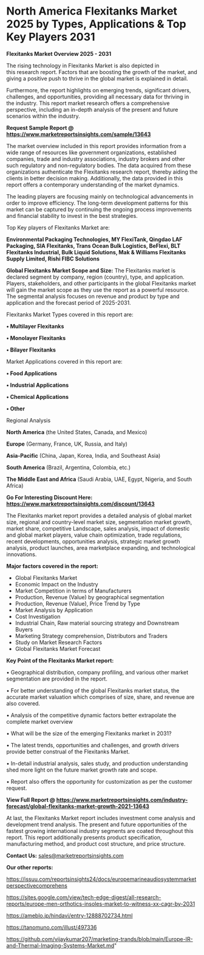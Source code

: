 # North America Flexitanks Market 2025 by Types, Applications & Top Key Players 2031

<Strong> Flexitanks Market Overview 2025 - 2031</strong>

The rising technology in Flexitanks Market is also depicted in this research report. Factors that are boosting the growth of the market, and giving a positive push to thrive in the global market is explained in detail.

Furthermore, the report highlights on emerging trends, significant drivers, challenges, and opportunities, providing all necessary data for thriving in the industry. This report market research offers a comprehensive perspective, including an in-depth analysis of the present and future scenarios within the industry.

<strong>Request Sample Report @ <a href=https://www.marketreportsinsights.com/sample/13643>https://www.marketreportsinsights.com/sample/13643</a></strong>

The market overview included in this report provides information from a wide range of resources like government organizations, established companies, trade and industry associations, industry brokers and other such regulatory and non-regulatory bodies. The data acquired from these organizations authenticate the Flexitanks research report, thereby aiding the clients in better decision making. Additionally, the data provided in this report offers a contemporary understanding of the market dynamics.

The leading players are focusing mainly on technological advancements in order to improve efficiency. The long-term development patterns for this market can be captured by continuing the ongoing process improvements and financial stability to invest in the best strategies.

Top Key players of Flexitanks Market are:

<strong>Environmental Packaging Technologies, MY FlexiTank, Qingdao LAF Packaging, SIA Flexitanks, Trans Ocean Bulk Logistics, BeFlexi, BLT Flexitanks Industrial, Bulk Liquid Solutions, Mak & Williams Flexitanks Supply Limited, Rishi FIBC Solutions</strong>

<strong><b>Global Flexitanks Market Scope and Size:</b></strong>
The Flexitanks market is declared segment by company, region (country), type, and application. Players, stakeholders, and other participants in the global Flexitanks market will gain the market scope as they use the report as a powerful resource. The segmental analysis focuses on revenue and product by type and application and the forecast period of 2025-2031.

Flexitanks Market Types covered in this report are:

<strong>• Multilayer Flexitanks

• Monolayer Flexitanks

• Bilayer Flexitanks</strong>

Market Applications covered in this report are:

<strong>• Food Applications

• Industrial Applications

• Chemical Applications

• Other</strong> 

Regional Analysis

<strong>North America</strong> (the United States, Canada, and Mexico)

<strong>Europe</strong> (Germany, France, UK, Russia, and Italy)

<strong>Asia-Pacific</strong> (China, Japan, Korea, India, and Southeast Asia)

<strong>South America</strong> (Brazil, Argentina, Colombia, etc.)

<strong>The Middle East and Africa</strong> (Saudi Arabia, UAE, Egypt, Nigeria, and South Africa)

<strong>Go For Interesting Discount Here: <a href=https://www.marketreportsinsights.com/discount/13643>https://www.marketreportsinsights.com/discount/13643</a></strong>

The Flexitanks market report provides a detailed analysis of global market size, regional and country-level market size, segmentation market growth, market share, competitive Landscape, sales analysis, impact of domestic and global market players, value chain optimization, trade regulations, recent developments, opportunities analysis, strategic market growth analysis, product launches, area marketplace expanding, and technological innovations.

<strong><b>Major factors covered in the report:</b></strong>
<ul>
  <li>Global Flexitanks Market </li>
  <li>Economic Impact on the Industry</li>
  <li>Market Competition in terms of Manufacturers</li>
  <li>Production, Revenue (Value) by geographical segmentation</li>
  <li>Production, Revenue (Value), Price Trend by Type</li>
  <li>Market Analysis by Application</li>
  <li>Cost Investigation</li>
  <li>Industrial Chain, Raw material sourcing strategy and Downstream Buyers</li>
  <li>Marketing Strategy comprehension, Distributors and Traders</li>
  <li>Study on Market Research Factors</li>
  <li>Global Flexitanks Market Forecast</li>
</ul>

<strong><b>Key Point of the Flexitanks Market report:</b></strong>

• Geographical distribution, company profiling, and various other market segmentation are provided in the report.

• For better understanding of the global Flexitanks market status, the accurate market valuation which comprises of size, share, and revenue are also covered.

• Analysis of the competitive dynamic factors better extrapolate the complete market overview

• What will be the size of the emerging Flexitanks market in 2031?

• The latest trends, opportunities and challenges, and growth drivers provide better construal of the Flexitanks Market.

• In-detail industrial analysis, sales study, and production understanding shed more light on the future market growth rate and scope.

• Report also offers the opportunity for customization as per the customer request.

<strong><b>View Full Report @ <a href=https://www.marketreportsinsights.com/industry-forecast/global-flexitanks-market-growth-2021-13643>https://www.marketreportsinsights.com/industry-forecast/global-flexitanks-market-growth-2021-13643</a></b></strong>


At last, the Flexitanks Market report includes investment come analysis and development trend analysis. The present and future opportunities of the fastest growing international industry segments are coated throughout this report. This report additionally presents product specification, manufacturing method, and product cost structure, and price structure.

<strong>Contact Us:</strong>
sales@marketreportsinsights.com

<strong>Our other reports:</strong>

<a href=https://issuu.com/reportsinsights24/docs/europemarineaudiosystemmarketperspectivecomprehens>https://issuu.com/reportsinsights24/docs/europemarineaudiosystemmarketperspectivecomprehens</a>

<a href=https://sites.google.com/view/tech-edge-digest/all-research-reports/europe-men-orthotics-insoles-market-to-witness-xx-cagr-by-2031>https://sites.google.com/view/tech-edge-digest/all-research-reports/europe-men-orthotics-insoles-market-to-witness-xx-cagr-by-2031</a>

<a href=https://ameblo.jp/hindavi/entry-12888702734.html>https://ameblo.jp/hindavi/entry-12888702734.html</a>

<a href=https://tanomuno.com/illust/497336>https://tanomuno.com/illust/497336</a>

<a href=https://github.com/vijaykumar207/marketing-trands/blob/main/Europe-IR-and-Thermal-Imaging-Systems-Market.md>https://github.com/vijaykumar207/marketing-trands/blob/main/Europe-IR-and-Thermal-Imaging-Systems-Market.md</a>"
